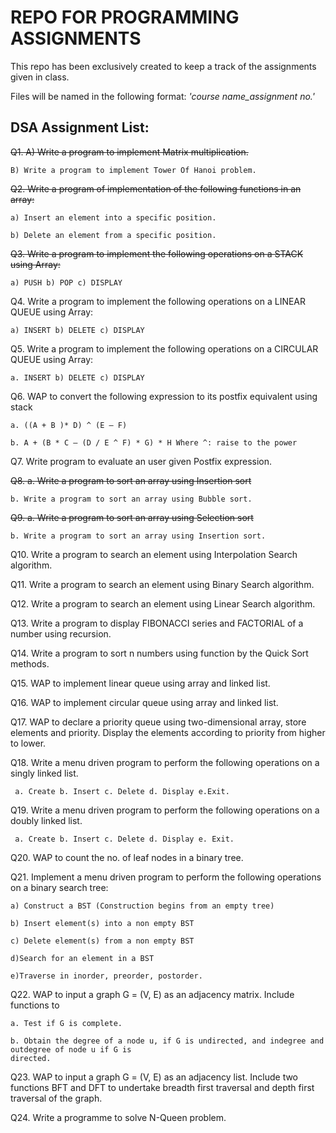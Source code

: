 # REPO FOR PROGRAMMING ASSIGNMENTS

This repo has been exclusively created to keep a track of the assignments given in class.

Files will be named in the following format: *'course name_assignment no.'*

## DSA Assignment List:
~~Q1. A) Write a program to implement Matrix multiplication.~~

    B) Write a program to implement Tower Of Hanoi problem.
    
~~Q2. Write a program of implementation of the following functions in an array:~~

    a) Insert an element into a specific position.
    
    b) Delete an element from a specific position.
    
~~Q3. Write a program to implement the following operations on a STACK using Array:~~

    a) PUSH b) POP c) DISPLAY
    
Q4. Write a program to implement the following operations on a LINEAR QUEUE using Array:

    a) INSERT b) DELETE c) DISPLAY
    
Q5. Write a program to implement the following operations on a CIRCULAR QUEUE using Array:

    a. INSERT b) DELETE c) DISPLAY
    
Q6. WAP to convert the following expression to its postfix equivalent using stack

    a. ((A + B )* D) ^ (E – F)
    
    b. A + (B * C – (D / E ^ F) * G) * H Where ^: raise to the power
    
Q7. Write program to evaluate an user given Postfix expression.

~~Q8. a. Write a program to sort an array using Insertion sort~~

    b. Write a program to sort an array using Bubble sort.
    
~~Q9. a. Write a program to sort an array using Selection sort~~

    b. Write a program to sort an array using Insertion sort.
    
Q10. Write a program to search an element using Interpolation Search algorithm.

Q11. Write a program to search an element using Binary Search algorithm.

Q12. Write a program to search an element using Linear Search algorithm.

Q13. Write a program to display FIBONACCI series and FACTORIAL of a number using recursion.

Q14. Write a program to sort n numbers using function by the Quick Sort methods.

Q15. WAP to implement linear queue using array and linked list.

Q16. WAP to implement circular queue using array and linked list.

Q17. WAP to declare a priority queue using two-dimensional array, store elements and priority. Display the
     elements according to priority from higher to lower.
     
Q18. Write a menu driven program to perform the following operations on a singly linked list.

     a. Create b. Insert c. Delete d. Display e.Exit.
     
Q19. Write a menu driven program to perform the following operations on a doubly linked list.

     a. Create b. Insert c. Delete d. Display e. Exit.
     
Q20. WAP to count the no. of leaf nodes in a binary tree.

Q21. Implement a menu driven program to perform the following operations on a binary search tree:

    a) Construct a BST (Construction begins from an empty tree)
    
    b) Insert element(s) into a non empty BST
    
    c) Delete element(s) from a non empty BST
    
    d)Search for an element in a BST
    
    e)Traverse in inorder, preorder, postorder.
    
Q22. WAP to input a graph G = (V, E) as an adjacency matrix. Include functions to

    a. Test if G is complete.
    
    b. Obtain the degree of a node u, if G is undirected, and indegree and outdegree of node u if G is
    directed.
    
Q23. WAP to input a graph G = (V, E) as an adjacency list. Include two functions BFT and DFT to undertake
     breadth first traversal and depth first traversal of the graph.
     
Q24. Write a programme to solve N-Queen problem.
